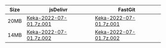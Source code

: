 |    Size   |     jsDelivr  | FastGit |
|  ---  |  ---  |  ---  |
| 20MB | [Keka-2022-07-01.7z.001](https://cdn.jsdelivr.net/gh/mainians/Keka@main/Keka-2022-07-01.7z.001) | [Keka-2022-07-01.7z.001](https://raw.fastgit.org/mainians/Keka/main/Keka-2022-07-01.7z.001) |
| 14MB | [Keka-2022-07-01.7z.002](https://cdn.jsdelivr.net/gh/mainians/Keka@main/Keka-2022-07-01.7z.002) | [Keka-2022-07-01.7z.002](https://raw.fastgit.org/mainians/Keka/main/Keka-2022-07-01.7z.002) |

